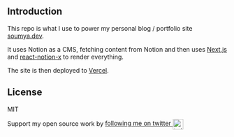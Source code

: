 ## Introduction

This repo is what I use to power my personal blog / portfolio site [soumya.dev](https://soumya.dev).

It uses Notion as a CMS, fetching content from Notion and then uses [Next.js](https://nextjs.org/) and [react-notion-x](https://github.com/NotionX/react-notion-x) to render everything.

The site is then deployed to [Vercel](http://vercel.com).


## License

MIT

Support my open source work by <a href="https://twitter.com/geekysrm">following me on twitter <img src="https://storage.googleapis.com/saasify-assets/twitter-logo.svg" alt="twitter" height="24px" align="center"></a>
